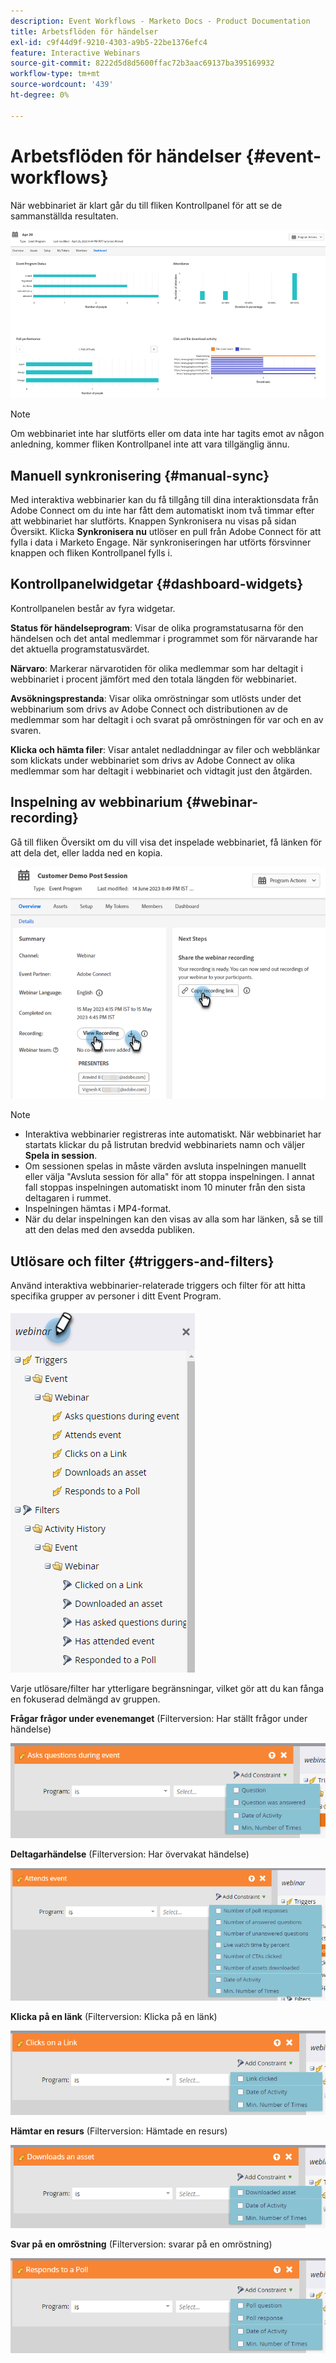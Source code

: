 ```yaml
---
description: Event Workflows - Marketo Docs - Product Documentation
title: Arbetsflöden för händelser
exl-id: c9f44d9f-9210-4303-a9b5-22be1376efc4
feature: Interactive Webinars
source-git-commit: 8222d5d8d5600ffac72b3aac69137ba395169932
workflow-type: tm+mt
source-wordcount: '439'
ht-degree: 0%

---
```


# Arbetsflöden för händelser {#event-workflows}

När webbinariet är klart går du till fliken Kontrollpanel för att se de sammanställda resultaten.

![](assets/event-workflows-1.png)

>[!NOTE]
>
>Om webbinariet inte har slutförts eller om data inte har tagits emot av någon anledning, kommer fliken Kontrollpanel inte att vara tillgänglig ännu.

## Manuell synkronisering {#manual-sync}

Med interaktiva webbinarier kan du få tillgång till dina interaktionsdata från Adobe Connect om du inte har fått dem automatiskt inom två timmar efter att webbinariet har slutförts. Knappen Synkronisera nu visas på sidan Översikt. Klicka **Synkronisera nu** utlöser en pull från Adobe Connect för att fylla i data i Marketo Engage. När synkroniseringen har utförts försvinner knappen och fliken Kontrollpanel fylls i.

## Kontrollpanelwidgetar {#dashboard-widgets}

Kontrollpanelen består av fyra widgetar.

**Status för händelseprogram**: Visar de olika programstatusarna för den händelsen och det antal medlemmar i programmet som för närvarande har det aktuella programstatusvärdet.

**Närvaro**: Markerar närvarotiden för olika medlemmar som har deltagit i webbinariet i procent jämfört med den totala längden för webbinariet.

**Avsökningsprestanda**: Visar olika omröstningar som utlösts under det webbinarium som drivs av Adobe Connect och distributionen av de medlemmar som har deltagit i och svarat på omröstningen för var och en av svaren.

**Klicka och hämta filer**: Visar antalet nedladdningar av filer och webblänkar som klickats under webbinariet som drivs av Adobe Connect av olika medlemmar som har deltagit i webbinariet och vidtagit just den åtgärden.

## Inspelning av webbinarium {#webinar-recording}

Gå till fliken Översikt om du vill visa det inspelade webbinariet, få länken för att dela det, eller ladda ned en kopia.

![](assets/event-workflows-2.png)

>[!NOTE]
>
>* Interaktiva webbinarier registreras inte automatiskt. När webbinariet har startats klickar du på listrutan bredvid webbinariets namn och väljer **Spela in session**.
>* Om sessionen spelas in måste värden avsluta inspelningen manuellt eller välja &quot;Avsluta session för alla&quot; för att stoppa inspelningen. I annat fall stoppas inspelningen automatiskt inom 10 minuter från den sista deltagaren i rummet.
>* Inspelningen hämtas i MP4-format.
>* När du delar inspelningen kan den visas av alla som har länken, så se till att den delas med den avsedda publiken.

## Utlösare och filter {#triggers-and-filters}

Använd interaktiva webbinarier-relaterade triggers och filter för att hitta specifika grupper av personer i ditt Event Program.

![](assets/event-workflows-3.png)

Varje utlösare/filter har ytterligare begränsningar, vilket gör att du kan fånga en fokuserad delmängd av gruppen.

**Frågar frågor under evenemanget** (Filterversion: Har ställt frågor under händelse)

![](assets/event-workflows-4.png)

**Deltagarhändelse** (Filterversion: Har övervakat händelse)

![](assets/event-workflows-5.png)

**Klicka på en länk** (Filterversion: Klicka på en länk)

![](assets/event-workflows-6.png)

**Hämtar en resurs** (Filterversion: Hämtade en resurs)

![](assets/event-workflows-7.png)

**Svar på en omröstning** (Filterversion: svarar på en omröstning)

![](assets/event-workflows-8.png)
